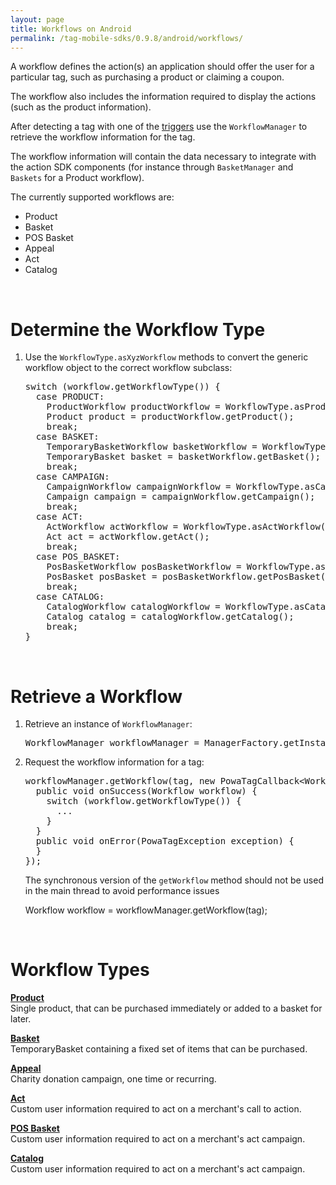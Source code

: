 ```yaml
---
layout: page
title: Workflows on Android
permalink: /tag-mobile-sdks/0.9.8/android/workflows/
---
```


A workflow defines the action(s) an application should offer the user for a particular tag, such as purchasing a product or claiming a coupon.

The workflow also includes the information required to display the actions (such as the product information).

After detecting a tag with one of the [triggers]({{site.baseurl}}/tag-mobile-sdks/0.9.8/android/triggers/) use the `WorkflowManager` to retrieve the workflow information for the tag.

The workflow information will contain the data necessary to integrate with the action SDK components (for instance through `BasketManager` and `Baskets` for a Product workflow).

The currently supported workflows are:

* Product
* Basket
* POS Basket
* Appeal
* Act
* Catalog

<br />

# Determine the Workflow Type

1. Use the `WorkflowType.asXyzWorkflow` methods to convert the generic workflow object to the correct workflow subclass:

    <pre>switch (workflow.getWorkflowType()) {
     case PRODUCT:
       ProductWorkflow productWorkflow = WorkflowType.asProductWorkflow(workflow);
       Product product = productWorkflow.getProduct();
       break;
     case BASKET:
       TemporaryBasketWorkflow basketWorkflow = WorkflowType.asBasketWorkflow(workflow);
       TemporaryBasket basket = basketWorkflow.getBasket();
       break;
     case CAMPAIGN:
       CampaignWorkflow campaignWorkflow = WorkflowType.asCampaignWorkflow(workflow);
       Campaign campaign = campaignWorkflow.getCampaign();
       break;
     case ACT:
       ActWorkflow actWorkflow = WorkflowType.asActWorkflow(workflow);
       Act act = actWorkflow.getAct();
       break;
     case POS_BASKET:
       PosBasketWorkflow posBasketWorkflow = WorkflowType.asPosBasketWorkflow(workflow);
       PosBasket posBasket = posBasketWorkflow.getPosBasket();
       break;
     case CATALOG:
       CatalogWorkflow catalogWorkflow = WorkflowType.asCatalogWorkflow(workflow);
       Catalog catalog = catalogWorkflow.getCatalog();
       break;	   
   }</pre>


<br />

# Retrieve a Workflow

1. Retrieve an instance of `WorkflowManager`:

    <pre>WorkflowManager workflowManager = ManagerFactory.getInstance().getWorkflowManager();</pre>

2. Request the workflow information for a tag:

    <pre>workflowManager.getWorkflow(tag, new PowaTagCallback&lt;Workflow&gt;() {
     public void onSuccess(Workflow workflow) {
       switch (workflow.getWorkflowType()) {
         ...
       }
     }
     public void onError(PowaTagException exception) {
     }
   });</pre>

  	The synchronous version of the <code>getWorkflow</code> method should not be used in the main thread to avoid performance issues

    Workflow workflow = workflowManager.getWorkflow(tag);

<br />

# Workflow Types

**[Product]({{site.baseurl}}/tag-mobile-sdks/0.9.8/android/products/)**<br />
Single product, that can be purchased immediately or added to a basket for later.

**[Basket]({{site.baseurl}}/tag-mobile-sdks/0.9.8/android/baskets/)**<br />
TemporaryBasket containing a fixed set of items that can be purchased.

**[Appeal]({{site.baseurl}}/tag-mobile-sdks/0.9.8/android/appeal/)**<br />
Charity donation campaign, one time or recurring.

**[Act]({{site.baseurl}}/tag-mobile-sdks/0.9.8/android/acts/)**<br />
Custom user information required to act on a merchant's call to action.

**[POS Basket]({{site.baseurl}}/tag-mobile-sdks/0.9.8/android/posbasket/)**<br />
Custom user information required to act on a merchant's act campaign.

**[Catalog]({{site.baseurl}}/tag-mobile-sdks/0.9.8/android/acts/)**<br />
Custom user information required to act on a merchant's act campaign.
